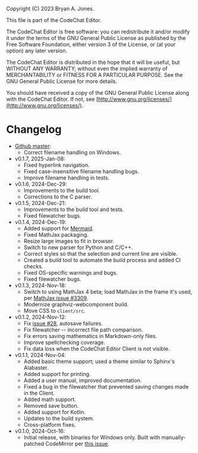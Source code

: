 Copyright (C) 2023 Bryan A. Jones.

This file is part of the CodeChat Editor.

The CodeChat Editor is free software: you can redistribute it and/or modify it
under the terms of the GNU General Public License as published by the Free
Software Foundation, either version 3 of the License, or (at your option) any
later version.

The CodeChat Editor is distributed in the hope that it will be useful, but
WITHOUT ANY WARRANTY; without even the implied warranty of MERCHANTABILITY or
FITNESS FOR A PARTICULAR PURPOSE. See the GNU General Public License for more
details.

You should have received a copy of the GNU General Public License along with the
CodeChat Editor. If not, see
[http://www.gnu.org/licenses/](http://www.gnu.org/licenses/).

# Changelog

- [Github master](https://github.com/bjones1/CodeChat_Editor):
  - Correct filename handling on Windows.
- v0.1.7, 2025-Jan-08:
  - Fixed hyperlink navigation.
  - Fixed case-insensitive filename handling bugs.
  - Improve filename handling in tests.
- v0.1.6, 2024-Dec-29:
  - Improvements to the build tool.
  - Corrections to the C parser.
- v0.1.5, 2024-Dec-21:
  - Improvements to the build tool and tests.
  - Fixed filewatcher bugs.
- v0.1.4, 2024-Dec-19:
  - Added support for [Mermaid](https://mermaid.js.org/).
  - Fixed MathJax packaging.
  - Resize large images to fit in browser.
  - Switch to new parser for Python and C/C++.
  - Correct styles so that the selection and current line are visible.
  - Created a build tool to automate the build process and added CI checks.
  - Fixed OS-specific warnings and bugs.
  - Fixed filewatcher bugs.
- v0.1.3, 2024-Nov-18:
  - Switch to using MathJax 4 beta; load MathJax in the frame it's used, per
    [MathJax issue #3309](https://github.com/mathjax/MathJax/issues/3309).
  - Modernize graphviz-webcomponent build.
  - Move CSS to `client/src`.
- v0.1.2, 2024-Nov-12:
  - Fix [issue #28](https://github.com/bjones1/CodeChat_Editor/issues/28),
    autosave failures.
  - Fix filewatcher -- incorrect file path comparison.
  - Fix errors saving mathematics in Markdown-only files.
  - Improve spellchecking coverage.
  - Fix data loss when the CodeChat Editor Client is not visible.
- v0.1.1, 2024-Nov-04:
  - Added basic theme support; used a theme similar to Sphinx's Alabaster.
  - Added support for printing.
  - Added a user manual, improved documentation.
  - Fixed a bug in the filewatcher that prevented saving changes made in the
    Client.
  - Added math support.
  - Removed save button.
  - Added support for Kotlin.
  - Updates to the build system.
  - Cross-platform fixes.
- v0.1.0, 2024-Oct-16:
  - Initial release, with binaries for Windows only. Built with manually-patched
    CodeMirror per
    [this issue](https://github.com/bjones1/CodeChat_Editor/issues/27).
